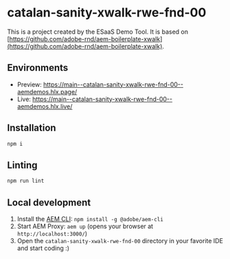 # catalan-sanity-xwalk-rwe-fnd-00
This is a project created by the ESaaS Demo Tool. It is based on [https://github.com/adobe-rnd/aem-boilerplate-xwalk](https://github.com/adobe-rnd/aem-boilerplate-xwalk).

## Environments
- Preview: https://main--catalan-sanity-xwalk-rwe-fnd-00--aemdemos.hlx.page/
- Live: https://main--catalan-sanity-xwalk-rwe-fnd-00--aemdemos.hlx.live/

## Installation

```sh
npm i
```

## Linting

```sh
npm run lint
```

## Local development

1. Install the [AEM CLI](https://github.com/adobe/helix-cli): `npm install -g @adobe/aem-cli`
1. Start AEM Proxy: `aem up` (opens your browser at `http://localhost:3000/`)
1. Open the `catalan-sanity-xwalk-rwe-fnd-00` directory in your favorite IDE and start coding :)

